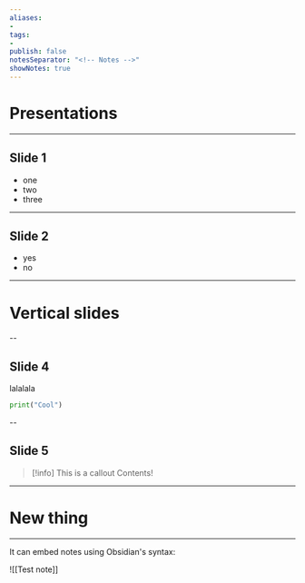 ```yaml
---
aliases:
- 
tags: 
- 
publish: false
notesSeparator: "<!-- Notes -->"
showNotes: true
---
```


# Presentations

---

## Slide 1

- one
- two
- three

---

## Slide 2

- yes
- no

---

# Vertical slides

--

## Slide 4

lalalala

```python
print("Cool")
```

--

## Slide 5

> [!info] This is a callout
> Contents!


---

# New thing

---

It can embed notes using Obsidian's syntax: 

![[Test note]]